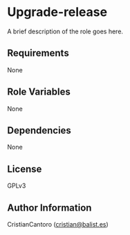 Upgrade-release
===============

A brief description of the role goes here.

Requirements
------------

None

Role Variables
--------------

None

Dependencies
------------

None

License
-------

GPLv3

Author Information
------------------

CristianCantoro (cristian@balist.es)
